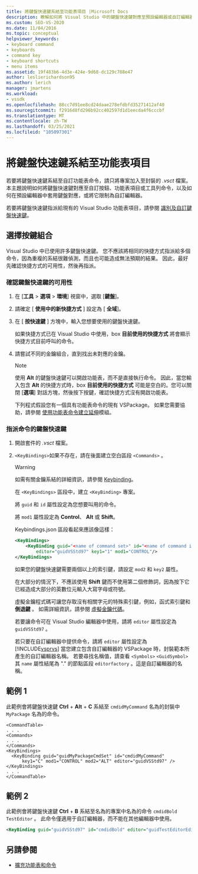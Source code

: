 ```yaml
---
title: 將鍵盤快速鍵系結至功能表項目 |Microsoft Docs
description: 瞭解如何將 Visual Studio 中的鍵盤快速鍵對應至預設編輯器或自訂編輯器的自訂按鈕、功能表項目或工具列命令。
ms.custom: SEO-VS-2020
ms.date: 11/04/2016
ms.topic: conceptual
helpviewer_keywords:
- keyboard command
- keyboards
- command key
- keyboard shortcuts
- menu items
ms.assetid: 19f483b6-4d3e-424e-9d68-dc129c788e47
author: leslierichardson95
ms.author: lerich
manager: jmartens
ms.workload:
- vssdk
ms.openlocfilehash: 88cc7d91ee8cd24daae278efdbfd35271412af40
ms.sourcegitcommit: f2916d8fd296b92cc402597d1d1eecda4f6cccbf
ms.translationtype: MT
ms.contentlocale: zh-TW
ms.lasthandoff: 03/25/2021
ms.locfileid: "105097301"
---
```

# <a name="bind-keyboard-shortcuts-to-menu-items"></a>將鍵盤快速鍵系結至功能表項目
若要將鍵盤快速鍵系結至自訂功能表命令，請只將專案加入至封裝的 *.vsct* 檔案。 本主題說明如何將鍵盤快速鍵對應至自訂按鈕、功能表項目或工具列命令，以及如何在預設編輯器中套用鍵盤對應，或將它限制為自訂編輯器。

 若要將鍵盤快速鍵指派給現有的 Visual Studio 功能表項目，請參閱 [識別及自訂鍵盤快速鍵](../ide/identifying-and-customizing-keyboard-shortcuts-in-visual-studio.md)。

## <a name="choose-a-key-combination"></a>選擇按鍵組合
 Visual Studio 中已使用許多鍵盤快速鍵。 您不應該將相同的快捷方式指派給多個命令，因為重複的系結很難偵測，而且也可能造成無法預期的結果。 因此，最好先確認快捷方式的可用性，然後再指派。

### <a name="to-verify-the-availability-of-a-keyboard-shortcut"></a>確認鍵盤快速鍵的可用性

1. 在 [**工具**  >  **選項**  >  **環境**] 視窗中，選取 [**鍵盤**]。

2. 請確定 [ **使用中的新快捷方式** ] 設定為 [ **全域**]。

3. 在 [ **按快速鍵** ] 方塊中，輸入您想要使用的鍵盤快速鍵。

    如果快捷方式已在 Visual Studio 中使用，box **目前使用的快捷方式** 將會顯示快捷方式目前呼叫的命令。

4. 請嘗試不同的金鑰組合，直到找出未對應的金鑰。

   > [!NOTE]
   > 使用 **Alt** 的鍵盤快速鍵可以開啟功能表，而不是直接執行命令。 因此，當您輸入包含 **Alt** 的快捷方式時，box **目前使用的快捷方式** 可能是空白的。您可以關閉 [**選項**] 對話方塊，然後按下按鍵，確認快捷方式沒有開啟功能表。

   下列程式假設您有一個具有功能表命令的現有 VSPackage。 如果您需要協助，請參閱 [使用功能表命令建立延伸](../extensibility/creating-an-extension-with-a-menu-command.md)模組。

### <a name="to-assign-a-keyboard-shortcut-to-a-command"></a>指派命令的鍵盤快速鍵

1. 開啟套件的 *.vsct* 檔案。

2. `<KeyBindings>`如果不存在，請在後面建立空白區段 `<Commands>` 。

   > [!WARNING]
   > 如需有關金鑰系結的詳細資訊，請參閱 [Keybinding](../extensibility/keybinding-element.md)。

    在 `<KeyBindings>` 區段中，建立 `<KeyBinding>` 專案。

    將 `guid`  和  `id` 屬性設定為您想要叫用的命令。

    將 `mod1` 屬性設定為 **Control**、 **Alt** 或 **Shift**。

    Keybindings.json 區段看起來應該像這樣：

   ```xml
   <KeyBindings>
       <KeyBinding guid="<name of command set>" id="<name of command id>"
           editor="guidVSStd97" key1="1" mod1="CONTROL"/>
   </KeyBindings>

   ```

   如果您的鍵盤快速鍵需要兩個以上的索引鍵，請設定 `mod2` 和 `key2` 屬性。

   在大部分的情況下，不應該使用 **Shift** 鍵而不使用第二個修飾詞，因為按下它已經造成大部分的英數位元輸入大寫字母或符號。

   虛擬金鑰程式碼可讓您存取沒有相關字元的特殊索引鍵，例如，函式索引鍵和 **倒退鍵** 。 如需詳細資訊，請參閱 [虛擬金鑰代碼](/windows/desktop/inputdev/virtual-key-codes)。

   若要讓命令可在 Visual Studio 編輯器中使用，請將 `editor` 屬性設定為 `guidVSStd97` 。

   若只要在自訂編輯器中提供命令，請將 `editor` 屬性設定為 [!INCLUDE[vsprvs](../code-quality/includes/vsprvs_md.md)] 當您建立包含自訂編輯器的 VSPackage 時，封裝範本所產生的自訂編輯器名稱。 若要尋找名稱值，請查看 `<Symbols>` `<GuidSymbol>` 其 `name` 屬性結尾為 "." 的節點區段 `editorfactory` 。這是自訂編輯器的名稱。

## <a name="example-1"></a>範例 1
 此範例會將鍵盤快速鍵 **Ctrl** + **Alt** + **C** 系結至 `cmdidMyCommand` 名為的封裝中 `MyPackage` 名為的命令。

```
<CommandTable>
. . .
<Commands>
. . .
</Commands>
<KeyBindings>
  <KeyBinding guid="guidMyPackageCmdSet" id="cmdidMyCommand"
      key1="C" mod1="CONTROL" mod2="ALT" editor="guidVSStd97" />
</KeyBindings>
. . .
</CommandTable>
```

## <a name="example-2"></a>範例 2
 此範例會將鍵盤快速鍵 **Ctrl** + **B** 系結至名為的專案中名為的命令 `cmdidBold` `TestEditor` 。 此命令僅適用于自訂編輯器，而不能在其他編輯器中使用。

```xml
<KeyBinding guid="guidVSStd97" id="cmdidBold" editor="guidTestEditorEditorFactory" key1="B" mod1="Control" />
```

## <a name="see-also"></a>另請參閱
- [擴充功能表和命令](../extensibility/extending-menus-and-commands.md)
